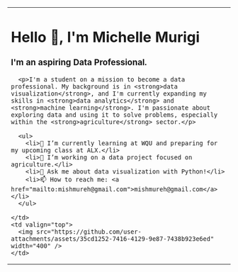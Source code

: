 <table>
  <tr>
    <td valign="top">
      <h1>Hello 👋, I'm Michelle Murigi</h1>
      <h3>I'm an aspiring Data Professional.</h3>
      
      <p>I'm a student on a mission to become a data professional. My background is in <strong>data visualization</strong>, and I'm currently expanding my skills in <strong>data analytics</strong> and <strong>machine learning</strong>. I'm passionate about exploring data and using it to solve problems, especially within the <strong>agriculture</strong> sector.</p>
      
      <ul>
        <li>🌱 I’m currently learning at WQU and preparing for my upcoming class at ALX.</li>
        <li>🔭 I’m working on a data project focused on agriculture.</li>
        <li>💬 Ask me about data visualization with Python!</li>
        <li>📫 How to reach me: <a href="mailto:mishmureh@gmail.com">mishmureh@gmail.com</a></li>
      </ul>
      
    </td>
    <td valign="top">
      <img src="https://github.com/user-attachments/assets/35cd1252-7416-4129-9e87-7438b923e6ed" width="400" />
    </td>
  </tr>
</table>

